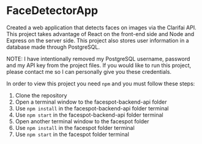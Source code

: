# FaceDetectorApp

Created a web application that detects faces on images via the Clarifai API. This project takes advantage
of React on the front-end side and Node and Express on the server side. This project also stores user information
in a database made through PostgreSQL.

NOTE: I have intentionally removed my PostgreSQL username, password and my API key from the project files. If you would like
to run this project, please contact me so I can personally give you these credentials.

In order to view this project you need `npm` and you must follow these steps:

1. Clone the repository
2. Open a terminal window to the facespot-backend-api folder
3. Use `npm install` in the facespot-backend-api folder terminal
4. Use `npm start` in the facespot-backend-api folder terminal
5. Open another terminal window to the facespot folder
6. Use `npm install` in the facespot folder terminal
7. Use `npm start` in the facespot folder terminal
